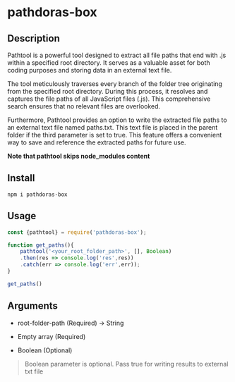 # pathdoras-box

## Description

Pathtool is a powerful tool designed to extract all file paths that end with .js within a specified root directory. It serves as a valuable asset for both coding purposes and storing data in an external text file.

The tool meticulously traverses every branch of the folder tree originating from the specified root directory. During this process, it resolves and captures the file paths of all JavaScript files (.js). This comprehensive search ensures that no relevant files are overlooked.

Furthermore, Pathtool provides an option to write the extracted file paths to an external text file named paths.txt. This text file is placed in the parent folder if the third parameter is set to true. This feature offers a convenient way to save and reference the extracted paths for future use. 

**Note that pathtool skips node_modules content**

## Install 

```
npm i pathdoras-box
```


## Usage 

```Javascript
const {pathtool} = require('pathdoras-box');

function get_paths(){
    pathtool('<your_root_folder_path>', [], Boolean)
    .then(res => console.log('res',res))
    .catch(err => console.log('err',err));
}

get_paths()
```

## Arguments

- root-folder-path (Required) -> String

- Empty array (Required)

- Boolean (Optional)

>Boolean parameter is optional. Pass true for writing results to external txt file
